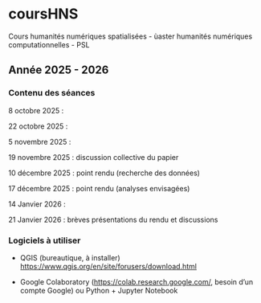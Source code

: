 # coursHNS
Cours humanités numériques spatialisées - ùaster humanités numériques computationnelles - PSL

## Année 2025 - 2026

### Contenu des séances

8 octobre 2025 :

22 octobre 2025 :

5 novembre 2025 : 

19 novembre 2025 : discussion collective du papier 

10 décembre 2025 : point rendu (recherche des données)

17 décembre 2025 : point rendu (analyses envisagées)

14 Janvier 2026 : 

21 Janvier 2026 : brèves présentations du rendu et discussions

### Logiciels à utiliser

- QGIS (bureautique, à installer) https://www.qgis.org/en/site/forusers/download.html

- Google Colaboratory (https://colab.research.google.com/, besoin d’un compte Google) ou Python + Jupyter Notebook

